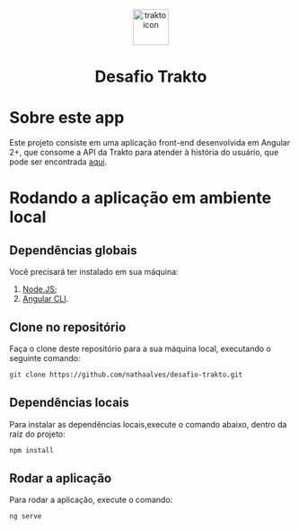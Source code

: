 <div align="center">
    <a href="https://www.trakto.io/">
        <img src="https://www.trakto.io/wp-content/uploads/2020/11/Favicon.svg" width="64" height="64" alt="trakto icon">
    </a>
    <h1>
        Desafio Trakto
    </h1>
</div>

# Sobre este app

Este projeto consiste em uma aplicação front-end desenvolvida em Angular 2+, que consome a API da Trakto para atender à história do usuário, que pode ser encontrada [aqui](https://github.com/trakto/desafio_frontend).

# Rodando a aplicação em ambiente local

## Dependências globais

Você precisará ter instalado em sua máquina:

1. [Node.JS](https://nodejs.org/en);
2. [Angular CLI](https://angular.io/cli).

## Clone no repositório

Faça o clone deste repositório para a sua máquina local, executando o seguinte comando:

```bash
git clone https://github.com/nathaalves/desafio-trakto.git
```

## Dependências locais

Para instalar as dependências locais,execute o comando abaixo, dentro da raiz do projeto:

```bash
npm install
```

## Rodar a aplicação

Para rodar a aplicação, execute o comando:

```bash
ng serve
```
